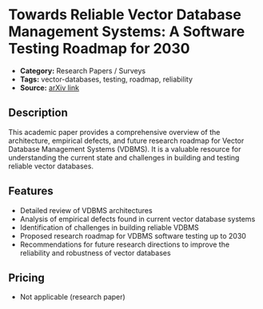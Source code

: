 # Towards Reliable Vector Database Management Systems: A Software Testing Roadmap for 2030

- **Category:** Research Papers / Surveys
- **Tags:** vector-databases, testing, roadmap, reliability
- **Source:** [arXiv link](https://arxiv.org/abs/2404.18523)

## Description
This academic paper provides a comprehensive overview of the architecture, empirical defects, and future research roadmap for Vector Database Management Systems (VDBMS). It is a valuable resource for understanding the current state and challenges in building and testing reliable vector databases.

## Features
- Detailed review of VDBMS architectures
- Analysis of empirical defects found in current vector database systems
- Identification of challenges in building reliable VDBMS
- Proposed research roadmap for VDBMS software testing up to 2030
- Recommendations for future research directions to improve the reliability and robustness of vector databases

## Pricing
- Not applicable (research paper)
